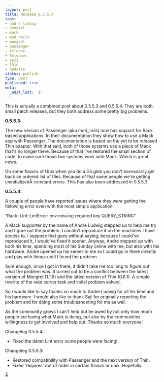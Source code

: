 ```yaml
---
layout: post
title: Release 0.5.5.4
tags:
- andre ludwig
- General
- mack
- mod_rails
- mongrel
- passenger
- release
- Releases
- saji
- thin
- Updates
status: publish
type: post
published: true
meta:
  _edit_last: '1'
---
```

This is actually a combined post about 0.5.5.3 and 0.5.5.4. They are both small patch releases, but they both address some pretty big problems.

<strong>0.5.5.3:</strong>

The new version of Passenger (aka mod_rails) now has support for Rack based applications. In their documentation they show how to use a Mack app with Passenger. The documentation is based on the yet to be released Thin adapter. With that said, both of those systems use a piece of Mack that's no longer there. Because of that I've restored the small section of code, to make sure those two systems work with Mack. Which is great news.

On some flavors of Unix when you do a Dir.glob you don't necessarily get back an ordered list of files. Because of that some people we're getting uninitializedÂ constant errors. This has also been addressed in 0.5.5.3.

<strong>0.5.5.4:</strong>

A couple of people have reported issues where they were getting the following error even with the most simple application:

"Rack::Lint::LintError: env missing required key QUERY_STRING"

A Mack supporter by the name of Andre Ludwig stepped up to help me try and figure out the problem. I couldn't reproduce it on the machines I have access to, I suppose that goes without saying, because I could've reproduced it, I would've fixed it sooner. Anyway, Andre stepped up with both his time, spending most of his Sunday online with me, but also with his hardware. Andre opened up his server to me so I could go in there directly and play with things until I found the problem.

Sure enough, once I got in there, it didn't take me too long to figure out what the problem was. It turned out to be a conflict between the latest version of Mongrel (1.1.5) and the latest version of Thin (0.8.1). A simple rewrite of the rake server task and voila! problem solved.

So I would like to say thanks so much to Andre Ludwig for all his time and his hardware. I would also like to thank Saji for originally reporting the problem and for doing some troubleshooting for me as well.

As the community grows I can't help but be awed by not only how much people are loving what Mack is doing, but also by the communities willingness to get involved and help out. Thanks so much everyone!

Changelog 0.5.5.4:
<ul>
	<li>Fixed the damn Lint error some people were facing!</li>
</ul>
<div>

Changelog 0.5.5.3:
<ul>
	<li>Restored compatibility with Passenger and the next version of Thin.</li>
	<li>Fixed 'requires' out of order in certain flavors or unix. Hopefully.</li>
</ul>
Â 

</div>
